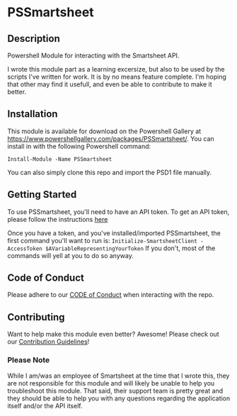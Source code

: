 # PSSmartsheet

## Description ##
Powershell Module for interacting with the Smartsheet API.

I wrote this module part as a learning excersize, but also to be used by the scripts I've written for work. It is by no means feature complete. I'm hoping that other may find it usefull, and even be able to contribute to make it better.

## Installation ##
This module is available for download on the Powershell Gallery at https://www.powershellgallery.com/packages/PSSmartsheet/.
You can install in with the following Powershell command:

`Install-Module -Name PSSmartsheet`

You can also simply clone this repo and import the PSD1 file manually.

## Getting Started ##
To use PSSmartsheet, you'll need to have an API token. To get an API token, please follow the instructions [here](https://smartsheet-platform.github.io/api-docs/#raw-token-requests)

Once you have a token, and you've installed/imported PSSmartsheet, the first command you'll want to run is:
`Initialize-SmartsheetClient -AccessToken $AVariableRepresentingYourToken`
If you don't, most of the commands will yell at you to do so anyway.

## Code of Conduct
Please adhere to our [CODE of Conduct](https://github.com/skywayskase/PSSmartsheet/blob/main/CODE_OF_CONDUCT.md) when interacting with the repo.

## Contributing ##
Want to help make this module even better? Awesome!
Please check out our [Contribution Guidelines](https://github.com/skywayskase/PSSmartsheet/blob/main/CONTRIBUTING.md)!

### Please Note ###
While I am/was an employee of Smartsheet at the time that I wrote this, they are not responsible for this module and will likely be unable to help you troubleshoot this module.
That said, their support team is pretty great and they should be able to help you with any questions regarding the application itself and/or the API itself.